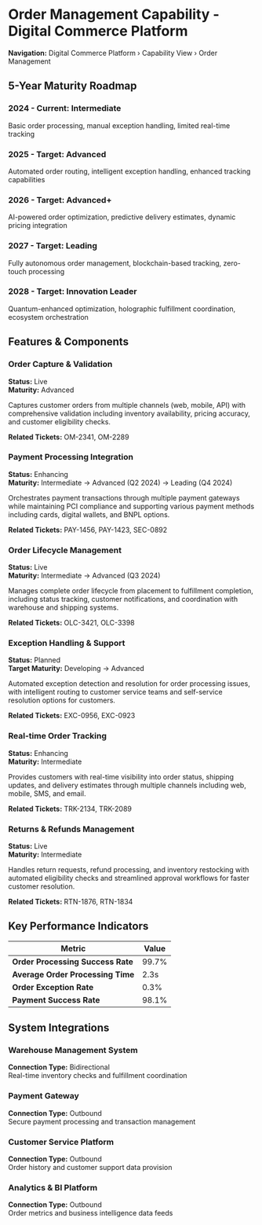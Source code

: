 # Order Management Capability - Digital Commerce Platform

**Navigation:** Digital Commerce Platform › Capability View › Order Management

## 5-Year Maturity Roadmap

### 2024 - Current: Intermediate
Basic order processing, manual exception handling, limited real-time tracking

### 2025 - Target: Advanced
Automated order routing, intelligent exception handling, enhanced tracking capabilities

### 2026 - Target: Advanced+
AI-powered order optimization, predictive delivery estimates, dynamic pricing integration

### 2027 - Target: Leading
Fully autonomous order management, blockchain-based tracking, zero-touch processing

### 2028 - Target: Innovation Leader
Quantum-enhanced optimization, holographic fulfillment coordination, ecosystem orchestration

## Features & Components

### Order Capture & Validation
**Status:** Live  
**Maturity:** Advanced

Captures customer orders from multiple channels (web, mobile, API) with comprehensive validation including inventory availability, pricing accuracy, and customer eligibility checks.

**Related Tickets:** OM-2341, OM-2289

### Payment Processing Integration
**Status:** Enhancing  
**Maturity:** Intermediate → Advanced (Q2 2024) → Leading (Q4 2024)

Orchestrates payment transactions through multiple payment gateways while maintaining PCI compliance and supporting various payment methods including cards, digital wallets, and BNPL options.

**Related Tickets:** PAY-1456, PAY-1423, SEC-0892

### Order Lifecycle Management
**Status:** Live  
**Maturity:** Intermediate → Advanced (Q3 2024)

Manages complete order lifecycle from placement to fulfillment completion, including status tracking, customer notifications, and coordination with warehouse and shipping systems.

**Related Tickets:** OLC-3421, OLC-3398

### Exception Handling & Support
**Status:** Planned  
**Target Maturity:** Developing → Advanced

Automated exception detection and resolution for order processing issues, with intelligent routing to customer service teams and self-service resolution options for customers.

**Related Tickets:** EXC-0956, EXC-0923

### Real-time Order Tracking
**Status:** Enhancing  
**Maturity:** Intermediate

Provides customers with real-time visibility into order status, shipping updates, and delivery estimates through multiple channels including web, mobile, SMS, and email.

**Related Tickets:** TRK-2134, TRK-2089

### Returns & Refunds Management
**Status:** Live  
**Maturity:** Intermediate

Handles return requests, refund processing, and inventory restocking with automated eligibility checks and streamlined approval workflows for faster customer resolution.

**Related Tickets:** RTN-1876, RTN-1834

## Key Performance Indicators

| Metric | Value |
|--------|-------|
| **Order Processing Success Rate** | 99.7% |
| **Average Order Processing Time** | 2.3s |
| **Order Exception Rate** | 0.3% |
| **Payment Success Rate** | 98.1% |

## System Integrations

### Warehouse Management System
**Connection Type:** Bidirectional  
Real-time inventory checks and fulfillment coordination

### Payment Gateway
**Connection Type:** Outbound  
Secure payment processing and transaction management

### Customer Service Platform
**Connection Type:** Outbound  
Order history and customer support data provision

### Analytics & BI Platform
**Connection Type:** Outbound  
Order metrics and business intelligence data feeds